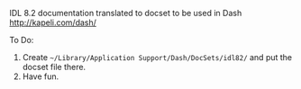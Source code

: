 IDL 8.2 documentation translated to docset to be used in Dash <http://kapeli.com/dash/>


To Do:

1. Create `~/Library/Application Support/Dash/DocSets/idl82/` and put the docset file there.
2. Have fun.